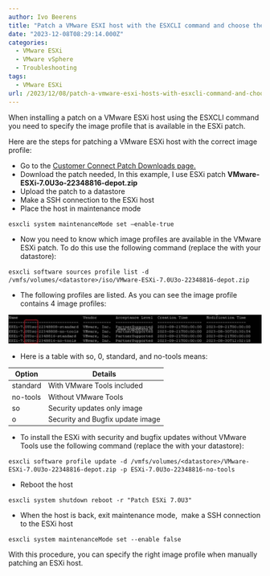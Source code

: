 ```yaml
---
author: Ivo Beerens
title: "Patch a VMware ESXI host with the ESXCLI command and choose the right image profile"
date: "2023-12-08T08:29:14.000Z"
categories: 
  - VMware ESXi
  - VMware vSphere
  - Troubleshooting
tags: 
  - VMware ESXi
url: /2023/12/08/patch-a-vmware-esxi-hosts-with-esxcli-command-and-choose-the-right-image-profile/
---
```


When installing a patch on a VMware ESXi host using the ESXCLI command you need to specify the image profile that is available in the ESXi patch.

Here are the steps for patching a VMware ESXi host with the correct image profile:

- Go to the [Customer Connect Patch Downloads page.](https://my.vmware.com/group/vmware/patch#search)
- Download the patch needed, In this example, I use ESXi patch **VMware-ESXi-7.0U3o-22348816-depot.zip**
- Upload the patch to a datastore
- Make a SSH connection to the ESXi host
- Place the host in maintenance mode

```
esxcli system maintenanceMode set –enable-true
```

- Now you need to know which image profiles are available in the VMware ESXi patch. To do this use the following command (replace the **<datastore>** with your datastore):

```
esxcli software sources profile list -d /vmfs/volumes/<datastore>/iso/VMware-ESXi-7.0U3o-22348816-depot.zip
```

- The following profiles are listed. As you can see the image profile contains 4 image profiles:

![esxcli_profile](images/1.jpg)

- Here is a table with so, 0, standard, and no-tools means:

|   **Option**  |             **Details**           |
|---------------| --------------------------------- |
| standard      | With VMware Tools included        |
| no-tools      | Without VMware Tools              |
| so            | Security updates only image       |
| o             | Security and Bugfix update image  |

- To install the ESXi with security and bugfix updates without VMware Tools use the following command (replace the **<datastore>** with your datastore):

```
esxcli software profile update -d /vmfs/volumes/<datastore>/VMware-ESXi-7.0U3o-22348816-depot.zip -p ESXi-7.0U3o-22348816-no-tools
```
- Reboot the host

```
esxcli system shutdown reboot -r "Patch ESXi 7.0U3"
```

- When the host is back, exit maintenance mode,  make a SSH connection to the ESXi host

```
esxcli system maintenanceMode set --enable false
```

With this procedure, you can specify the right image profile when manually patching an ESXi host.